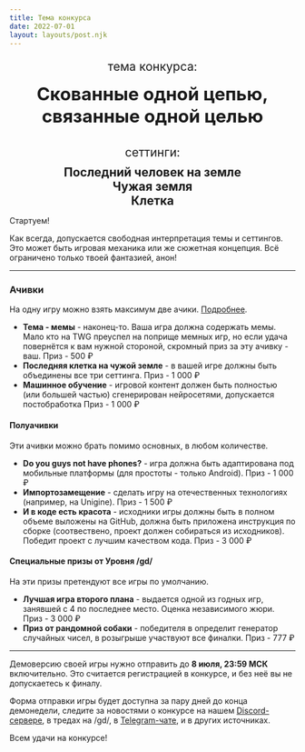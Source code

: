```yaml
---
title: Тема конкурса
date: 2022-07-01
layout: layouts/post.njk
---
```


<div style="text-align: center;">
  <p style="margin-bottom: 0; font-size: 1.5em;">тема конкурса:</p>

  <p style="margin-top: 0.5em; font-size: 2.25em; font-weight: bold;">Скованные одной цепью, связанные одной целью</p>
</div>

<div style="margin-top: 1em; text-align: center;">
  <p style="margin-bottom: 0; font-size: 1.5em;">сеттинги:</p>
  <p style="margin-top: 0.5em; margin-bottom: 0; font-size: 1.5em; font-weight: bold;">Последний человек на земле</p>
  <p style="margin-top: 0em; margin-bottom: 0; font-size: 1.5em; font-weight: bold;">Чужая земля</p>
  <p style="margin-top: 0em; margin-bottom: 0; font-size: 1.5em; font-weight: bold;">Клетка</p>
</div>

Стартуем!

Как всегда, допускается свободная интерпретация темы и сеттингов. Это может быть игровая механика или же сюжетная концепция. Всё ограничено только твоей фантазией, анон!

---

### Ачивки

На одну игру можно взять максимум две ачики. [Подробнее](/pages/rules/#achivki).

- **Тема - мемы** - наконец-то. Ваша игра должна содержать мемы. Мало кто на TWG преуспел на поприще мемных игр, но если удача повернётся к вам нужной стороной, скромный приз за эту ачивку - ваш. Приз - 500 ₽
- **Последняя клетка на чужой земле** - в вашей игре должны быть объединены все три сеттинга. Приз - 1 000 ₽
- **Машинное обучение** - игровой контент должен быть полностью (или большей частью) сгенерирован нейросетями, допускается постобработка Приз - 1 000 ₽

#### Полуачивки

Эти ачивки можно брать помимо основных, в любом количестве.

- **Do you guys not have phones?** - игра должна быть адаптирована под мобильные платформы (для простоты - только Android). Приз - 1 000 ₽
- **Импортозамещение** - сделать игру на отечественных технологиях (например, на Unigine). Приз - 1 500 ₽
- **И в коде есть красота** - исходники игры должны быть в полном объеме выложены на GitHub, должна быть приложена инструкция по сборке (соотвествено, проект должен собираться из исходников). Победит проект с лучшим качеством кода. Приз - 3 000 ₽

#### Специальные призы от Уровня /gd/

На эти призы претендуют все игры по умолчанию.

- **Лучшая игра второго плана** - выдается одной из годных игр, занявшей с 4 по последнее место. Оценка независимого жюри. Приз - 3 000 ₽
- **Приз от рандомной собаки** - победителя в определит генератор случайных чисел, в розыгрыше участвуют все финалки. Приз - 777 ₽

---

Демоверсию своей игры нужно отправить до **8 июля, 23:59 МСК** включительно. Это считается регистрацией в конкурсе, и без неё вы не допускаетесь к финалу.

Форма отправки игры будет доступна за пару дней до конца демонедели, следите за новостями о конкурсе на нашем [Discord-сервере](https://discord.gg/FNFnJVCZA9), в тредах на /gd/, в [Telegram-чате](https://t.me/gdchat), и в других источниках.

Всем удачи на конкурсе!
